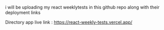 i will be uploading my react weeklytests in this github repo along with their deployment links

Directory app live link : https://react-weekly-tests.vercel.app/
